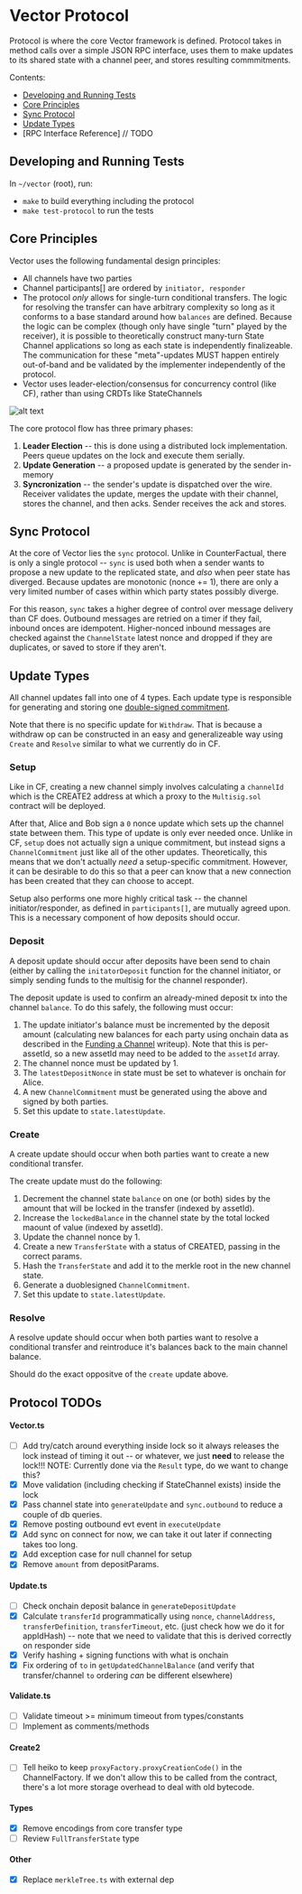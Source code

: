 # Vector Protocol

Protocol is where the core Vector framework is defined. Protocol takes in method calls over a simple JSON RPC interface, uses them to make updates to its shared state with a channel peer, and stores resulting commmitments.

Contents:

- [Developing and Running Tests](https://github.com/connext/vector/tree/master/modules/protocol#developing-and-running-tests)
- [Core Principles](https://github.com/connext/vector/tree/master/modules/protocol#core-principles)
- [Sync Protocol](https://github.com/connext/vector/tree/master/modules/protocol#sync)
- [Update Types](https://github.com/connext/vector/tree/master/modules/protocol#update-types)
- [RPC Interface Reference] // TODO

## Developing and Running Tests

In `~/vector` (root), run:

- `make` to build everything including the protocol
- `make test-protocol` to run the tests

## Core Principles

Vector uses the following fundamental design principles:

- All channels have two parties
- Channel participants[] are ordered by `initiator, responder`
- The protocol _only_ allows for single-turn conditional transfers. The logic for resolving the transfer can have arbitrary complexity so long as it conforms to a base standard around how `balances` are defined. Because the logic can be complex (though only have single "turn" played by the receiver), it is possible to theoretically construct many-turn State Channel applications so long as each state is independently finalizeable. The communication for these "meta"-updates MUST happen entirely out-of-band and be validated by the implementer independently of the protocol.
- Vector uses leader-election/consensus for concurrency control (like CF), rather than using CRDTs like StateChannels

![alt text](https://i.ibb.co/J2cT0dG/Vector-Phases.png)

The core protocol flow has three primary phases:

1. **Leader Election** -- this is done using a distributed lock implementation. Peers queue updates on the lock and execute them serially.
2. **Update Generation** -- a proposed update is generated by the sender in-memory
3. **Syncronization** -- the sender's update is dispatched over the wire. Receiver validates the update, merges the update with their channel, stores the channel, and then acks. Sender receives the ack and stores.

## Sync Protocol

At the core of Vector lies the `sync` protocol. Unlike in CounterFactual, there is only a single protocol -- `sync` is used both when a sender wants to propose a new update to the replicated state, and _also_ when peer state has diverged. Because updates are monotonic (nonce += 1), there are only a very limited number of cases within which party states possibly diverge.

For this reason, `sync` takes a higher degree of control over message delivery than CF does. Outbound messages are retried on a timer if they fail, inbound onces are idempotent. Higher-nonced inbound messages are checked against the `ChannelState` latest nonce and dropped if they are duplicates, or saved to store if they aren't.

## Update Types

All channel updates fall into one of 4 types. Each update type is responsible for generating and storing one [double-signed commitment](https://github.com/connext/vector/blob/master/modules/contracts/README.md#commitments).

Note that there is no specific update for `Withdraw`. That is because a withdraw op can be constructed in an easy and generalizeable way using `Create` and `Resolve` similar to what we currently do in CF.

### Setup

Like in CF, creating a new channel simply involves calculating a `channelId` which is the CREATE2 address at which a proxy to the `Multisig.sol` contract will be deployed.

After that, Alice and Bob sign a `0` nonce update which sets up the channel state between them. This type of update is only ever needed once. Unlike in CF, `setup` does not actually sign a unique commitment, but instead signs a `ChannelCommitment` just like all of the other updates. Theoretically, this means that we don't actually _need_ a setup-specific commitment. However, it can be desirable to do this so that a peer can know that a new connection has been created that they can choose to accept.

Setup also performs one more highly critical task -- the channel initiator/responder, as defined in `participants[]`, are mutually agreed upon. This is a necessary component of how deposits should occur.

### Deposit

A deposit update should occur after deposits have been send to chain (either by calling the `initatorDeposit` function for the channel initiator, or simply sending funds to the multisig for the channel responder).

The deposit update is used to confirm an already-mined deposit tx into the channel `balance`. To do this safely, the following must occur:

1. The update initiator's balance must be incremented by the deposit amount (calculating new balances for each party using onchain data as described in the [Funding a Channel](https://github.com/connext/vector/blob/master/modules/contracts/README.md#funding-a-channel) writeup). Note that this is per-assetId, so a new assetId may need to be added to the `assetId` array.
2. The channel nonce must be updated by 1.
3. The `latestDepositNonce` in state must be set to whatever is onchain for Alice.
4. A new `ChannelCommitment` must be generated using the above and signed by both parties.
5. Set this update to `state.latestUpdate`.

### Create

A create update should occur when both parties want to create a new conditional transfer.

The create update must do the following:

1. Decrement the channel state `balance` on one (or both) sides by the amount that will be locked in the transfer (indexed by assetId).
2. Increase the `lockedBalance` in the channel state by the total locked maount of value (indexed by assetId).
3. Update the channel nonce by 1.
4. Create a new `TransferState` with a status of CREATED, passing in the correct params.
5. Hash the `TransferState` and add it to the merkle root in the new channel state.
6. Generate a duoblesigned `ChannelCommitment`.
7. Set this update to `state.latestUpdate`.

### Resolve

A resolve update should occur when both parties want to resolve a conditional transfer and reintroduce it's balances back to the main channel balance.

Should do the exact oppositve of the `create` update above.

## Protocol TODOs

#### Vector.ts

- [ ] Add try/catch around everything inside lock so it always releases the lock instead of timing it out -- or whatever, we just **need** to release the lock!!!
      NOTE: Currently done via the `Result` type, do we want to change this?
- [x] Move validation (including checking if StateChannel exists) inside the lock
- [x] Pass channel state into `generateUpdate` and `sync.outbound` to reduce a couple of db queries.
- [x] Remove posting outbound evt event in `executeUpdate`
- [x] Add sync on connect for now, we can take it out later if connecting takes too long.
- [x] Add exception case for null channel for setup
- [x] Remove `amount` from depositParams.

#### Update.ts

- [ ] Check onchain deposit balance in `generateDepositUpdate`
- [x] Calculate `transferId` programmatically using `nonce`, `channelAddress`, `transferDefinition`, `transferTimeout`, etc. (just check how we do it for appIdHash) -- note that we need to validate that this is derived correctly on responder side
- [x] Verify hashing + signing functions with what is onchain
- [x] Fix ordering of `to` in `getUpdatedChannelBalance` (and verify that transfer/channel `to` ordering _can_ be different elsewhere)

#### Validate.ts

- [ ] Validate timeout >= minimum timeout from types/constants
- [ ] Implement as comments/methods

#### Create2

- [ ] Tell heiko to keep `proxyFactory.proxyCreationCode()` in the ChannelFactory. If we don't allow this to be called from the contract, there's a lot more storage overhead to deal with old bytecode.

#### Types

- [x] Remove encodings from core transfer type
- [ ] Review `FullTransferState` type

#### Other

- [x] Replace `merkleTree.ts` with external dep
